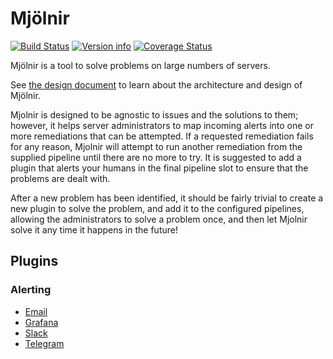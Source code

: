 # Mjölnir

[![Build Status](https://travis-ci.org/ChrisMacNaughton/Mjolnir.svg?branch=master)](https://travis-ci.org/ChrisMacNaughton/Mjolnir)<!--
[![Build status](https://ci.appveyor.com/api/projects/status/5wcdaupe9dva9tcf?svg=true)](https://ci.appveyor.com/project/ChrisMacNaughton/mjolnir)
-->
[![Version info](https://img.shields.io/crates/v/mjolnir.svg)](https://crates.io/crates/mjolnir)
[![Coverage Status](https://coveralls.io/repos/github/ChrisMacNaughton/Mjolnir/badge.svg?branch=master)](https://coveralls.io/github/ChrisMacNaughton/Mjolnir?branch=master)

Mjölnir is a tool to solve problems on large numbers of servers.

See [the design document](DESIGN.md) to learn about the architecture and design of Mjölnir.

Mjolnir is designed to be agnostic to issues and the solutions to them; however, it helps server administrators to map incoming alerts into one or more remediations that can be attempted. If a requested remediation fails for any reason, Mjolnir will attempt to run another remediation from the supplied pipeline until there are no more to try. It is suggested to add a plugin that alerts your humans in the final pipeline slot to ensure that the problems are dealt with.

After a new problem has been identified, it should be fairly trivial to create a new plugin to solve the problem, and add it to the configured pipelines, allowing the administrators to solve a problem once, and then let Mjolnir solve it any time it happens in the future!

## Plugins

### Alerting

- [Email](https://gogs.centauri.solutions/Mjolnir/email)
- [Grafana](https://gogs.centauri.solutions/Mjolnir/grafana)
- [Slack](https://gogs.centauri.solutions/Mjolnir/slack)
- [Telegram](https://gogs.centauri.solutions/Mjolnir/telegram)
